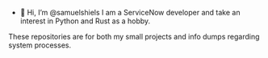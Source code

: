 - 👋 Hi, I’m @samuelshiels
I am a ServiceNow developer and take an interest in Python and Rust as a hobby.

These repositories are for both my small projects and info dumps regarding system processes.

<!---
samuelshiels/samuelshiels is a ✨ special ✨ repository because its `README.md` (this file) appears on your GitHub profile.
You can click the Preview link to take a look at your changes.
--->
